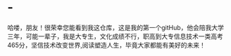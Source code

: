 # -
哈喽，朋友！很荣幸您能看到我这仓库，这是我的第一个gitHub，他会陪我大学三年，可能一辈子，我是大专生，文化成绩不行，职高到大专信息技术一类高考465分，坚信技术改变世界,阅读塑造人生，毕竟大家都能有美好的未来！

